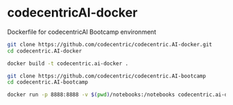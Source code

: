 # codecentricAI-docker
Dockerfile for codecentricAI Bootcamp environment

```bash
git clone https://github.com/codecentric/codecentric.AI-docker.git
cd codecentric.AI-docker

docker build -t codecentric.ai-docker .

git clone https://github.com/codecentric/codecentric.AI-bootcamp
cd codecentric.AI-bootcamp

docker run -p 8888:8888 -v $(pwd)/notebooks:/notebooks codecentric.ai-docker
```
